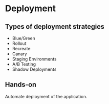 # Deployment

## Types of deployment strategies

 - Blue/Green 
 - Rollout
 - Recreate
 - Canary 
 - Staging Environments
 - A/B Testing
 - Shadow Deployments


## Hands-on

Automate deployment of the application.